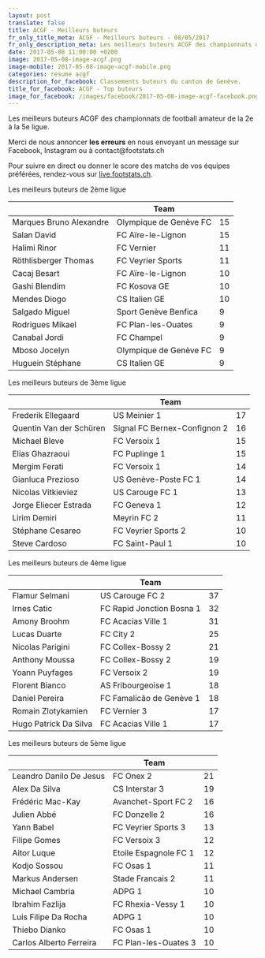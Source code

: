 ```yaml
---
layout: post
translate: false
title: ACGF - Meilleurs buteurs
fr_only_title_meta: ACGF - Meilleurs buteurs - 08/05/2017
fr_only_description_meta: Les meilleurs buteurs ACGF des championnats de football amateur de la 2e à la 5e ligue - 08/05/2017
date: 2017-05-08 11:00:00 +0200
image: 2017-05-08-image-acgf.png
image-mobile: 2017-05-08-image-acgf-mobile.png
categories: resume acgf
description_for_facebook: Classements buteurs du canton de Genève.
title_for_facebook: ACGF - Top buteurs
image_for_facebook: /images/facebook/2017-05-08-image-acgf-facebook.png
---
```

<p>Les meilleurs buteurs ACGF des championnats de football amateur de la 2e à la 5e ligue.</p>
<p>Merci de nous annoncer <b>les erreurs</b> en nous envoyant un message sur Facebook, Instagram ou à contact@footstats.ch</p>
<p>Pour suivre en direct ou donner le score des matchs de vos équipes préférées, rendez-vous sur <a href='http://live.footstats.ch'>live.footstats.ch</a>.</p>

<p>Les meilleurs buteurs de 2ème ligue</p><table class="table"><thead><tr><th><i class="fa fa-male"></i></th><th>Team</th><th><i class="fa fa-futbol-o"></i></th></tr></thead><tbody><tr><td>Marques Bruno Alexandre</td><td>Olympique de Genève FC</td><td>15</td></tr><tr><td>Salan David</td><td>FC Aïre-le-Lignon</td><td>15</td></tr><tr><td>Halimi Rinor</td><td>FC Vernier</td><td>11</td></tr><tr><td>Röthlisberger Thomas</td><td>FC Veyrier Sports</td><td>11</td></tr><tr><td>Cacaj Besart</td><td>FC Aïre-le-Lignon</td><td>10</td></tr><tr><td>Gashi Blendim</td><td>FC Kosova GE</td><td>10</td></tr><tr><td>Mendes Diogo</td><td>CS Italien GE</td><td>10</td></tr><tr><td>Salgado Miguel</td><td>Sport Genève Benfica</td><td>9</td></tr><tr><td>Rodrigues Mikael</td><td>FC Plan-les-Ouates</td><td>9</td></tr><tr><td>Canabal Jordi</td><td>FC Champel</td><td>9</td></tr><tr><td>Mboso Jocelyn</td><td>Olympique de Genève FC</td><td>9</td></tr><tr><td>Huguein Stéphane</td><td>CS Italien GE</td><td>9</td></tr></tbody></table><p>Les meilleurs buteurs de 3ème ligue</p><table class="table"><thead><tr><th><i class="fa fa-male"></i></th><th>Team</th><th><i class="fa fa-futbol-o"></i></th></tr></thead><tbody><tr><td>Frederik Ellegaard</td><td>US Meinier 1</td><td>17</td></tr><tr><td>Quentin Van der Schüren</td><td>Signal FC Bernex-Confignon 2</td><td>16</td></tr><tr><td>Michael Bleve</td><td>FC Versoix 1</td><td>15</td></tr><tr><td>Elias Ghazraoui</td><td>FC Puplinge 1</td><td>15</td></tr><tr><td>Mergim Ferati</td><td>FC Versoix 1</td><td>14</td></tr><tr><td>Gianluca Prezioso</td><td>US Genève-Poste FC 1</td><td>14</td></tr><tr><td>Nicolas Vitkieviez</td><td>US Carouge FC 1</td><td>13</td></tr><tr><td>Jorge Eliecer Estrada</td><td>FC Geneva 1</td><td>12</td></tr><tr><td>Lirim Demiri</td><td>Meyrin FC 2</td><td>11</td></tr><tr><td>Stéphane Cesareo</td><td>FC Veyrier Sports 2</td><td>10</td></tr><tr><td>Steve Cardoso</td><td>FC Saint-Paul 1</td><td>10</td></tr></tbody></table><p>Les meilleurs buteurs de 4ème ligue</p><table class="table"><thead><tr><th><i class="fa fa-male"></i></th><th>Team</th><th><i class="fa fa-futbol-o"></i></th></tr></thead><tbody><tr><td>Flamur Selmani</td><td>US Carouge FC 2</td><td>37</td></tr><tr><td>Irnes Catic</td><td>FC Rapid Jonction Bosna 1</td><td>32</td></tr><tr><td>Amony Broohm</td><td>FC Acacias Ville 1</td><td>31</td></tr><tr><td>Lucas Duarte</td><td>FC City 2</td><td>25</td></tr><tr><td>Nicolas Parigini</td><td>FC Collex-Bossy 2</td><td>21</td></tr><tr><td>Anthony Moussa</td><td>FC Collex-Bossy 2</td><td>19</td></tr><tr><td>Yoann Puyfages</td><td>FC Versoix 2</td><td>19</td></tr><tr><td>Florent Bianco</td><td>AS Fribourgeoise 1</td><td>18</td></tr><tr><td>Daniel Pereira</td><td>FC Famalicão de Genève 1</td><td>18</td></tr><tr><td>Romain Zlotykamien</td><td>FC Vernier 3</td><td>17</td></tr><tr><td>Hugo Patrick Da Silva</td><td>FC Acacias Ville 1</td><td>17</td></tr></tbody></table><p>Les meilleurs buteurs de 5ème ligue</p><table class="table"><thead><tr><th><i class="fa fa-male"></i></th><th>Team</th><th><i class="fa fa-futbol-o"></i></th></tr></thead><tbody><tr><td>Leandro Danilo De Jesus</td><td>FC Onex 2</td><td>21</td></tr><tr><td>Alex Da Silva</td><td>CS Interstar  3</td><td>19</td></tr><tr><td>Frédéric Mac-Kay</td><td>Avanchet-Sport FC 2</td><td>16</td></tr><tr><td>Julien Abbé</td><td>FC Donzelle 2</td><td>16</td></tr><tr><td>Yann Babel</td><td>FC Veyrier Sports 3</td><td>13</td></tr><tr><td>Filipe Gomes</td><td>FC Versoix 3</td><td>12</td></tr><tr><td>Aitor Luque</td><td>Etoile Espagnole FC 1</td><td>12</td></tr><tr><td>Kodjo Sossou</td><td>FC Osas 1</td><td>11</td></tr><tr><td>Markus Andersen</td><td>Stade Francais 2</td><td>11</td></tr><tr><td>Michael Cambria</td><td>ADPG 1</td><td>10</td></tr><tr><td>Ibrahim Fazlija</td><td>FC Rhexia-Vessy 1</td><td>10</td></tr><tr><td>Luis Filipe Da Rocha</td><td>ADPG 1</td><td>10</td></tr><tr><td>Thiebo Dianko</td><td>FC Osas 1</td><td>10</td></tr><tr><td>Carlos Alberto Ferreira</td><td>FC Plan-les-Ouates 3</td><td>10</td></tr></tbody></table>